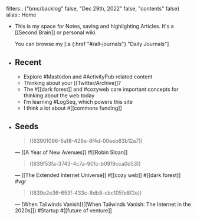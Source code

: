 filters:: {"bmc/backlog" false, "Dec 29th, 2022" false, "contents" false}
alias:: Home

- This is my space for Notes, saving and highlighting Articles. It's a [[Second Brain]] or personal wiki.
  
  You can browse my [:a {:href "#/all-journals"} "Daily Journals"]
- ## Recent
	- Explore #Mastodon and #ActivityPub related content
	- Thinking about your [[Twitter/Archive]]?
	- The #[[dark forest]] and #cozyweb care important concepts for thinking about the web today
	- I’m learning #LogSeq, which powers this site
	- I think a lot about #[[commons funding]]
- ## Seeds
  
  > ((63901096-6a18-429e-8f4d-00eeb63b12a7))
  
  — [[A Year of New Avenues]] #[[Robin Sloan]] 
  
  > ((639f53fa-3743-4c7a-90fc-b09f9cca0d53))
  
  — [[The Extended Internet Universe]] #[[cozy web]] #[[dark forest]] #vgr
  
  > ((639e2e36-653f-433c-8db8-cbc105fe8f2e))
  
  — [When Tailwinds Vanish]([[When Tailwinds Vanish: The Internet in the 2020s]]) #Startup #[[future of venture]]